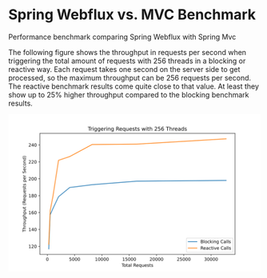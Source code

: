 # Spring Webflux vs. MVC Benchmark
Performance benchmark comparing Spring Webflux with Spring Mvc

The following figure shows the throughput in requests per second when triggering 
the total amount of requests with 256 threads in a blocking or reactive way. Each
request takes one second on the server side to get processed, so the maximum throughput
can be 256 requests per second. The reactive benchmark results come quite close to that value.
At least they show up to 25% higher throughput compared to the blocking benchmark results.

![Figure showing Throughput over Total Requests](src/test/resources/benchmark.svg)